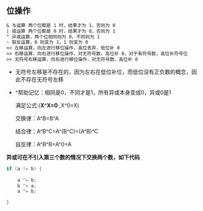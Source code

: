 ## 位操作

```vb
& 与运算 两个位都是 1 时，结果才为 1，否则为 0
| 或运算 两个位都是 0 时，结果才为 0，否则为 1
^ 异或运算，两个位相同则为 0，不同则为 1
~ 取反运算，0 则变为 1，1 则变为 0
<< 左移运算，向左进行移位操作，高位丢弃，低位补 0
>> 右移运算，向右进行移位操作，对无符号数，高位补 0，对于有符号数，高位补符号位
>> 无符号右移运算，向右进行移位操作，对无符号数，高位补 0
```

- 无符号左移是不存在的，因为左右在低位补位，而低位没有正负数的概念，因此不存在无符号左移

- ^帮助记忆：相同是0，不同才是1，所有异或本身变成0，异或0是1

  满足公式:(**X^X=0** ,X^0=X)

  交换律：A^B=B^A

  结合律：A^B^C=A^(B^C)=(A^B)^C

  自反律：A^B^B=A^0=A

**异或可在不引入第三个数的情况下交换两个数，如下代码**

```java
if (a != b) {  
    
    a ^= b;  
    b ^= a;  
    a ^= b;  

} 
```